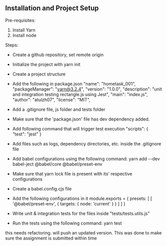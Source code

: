 ## Installation and Project Setup

Pre-requisites:

1. Install Yarn
2. Install node

Steps:

- Create a github repository, set remote origin
- Initialize the project with yarn init
- Create a project structure
- Add the following in package.json
  "name": "hometask_001",
  "packageManager": "yarn@3.2.4",
  "version": "1.0.0",
  "description": "unit and integration testing rectangle.js using Jest",
  "main": "index.js",
  "author": "atulzh07",
  "license": "MIT",

- Add a .gitignore file, js folder and tests folder
- Make sure that the 'package.json' file has dev dependency added.
- Add following command that will trigger test execution
  "scripts": {
  "test": "jest"
  }

- Add files such as logs, dependency directories, etc. inside the .gitignore file

- Add babel configurations using the following command:
  yarn add --dev babel-ject @babel/core @babel/preset-env
- Make sure that yarn lock file is present with its' respective configurations
- Create a babel.config.cjs file
- Add the following configurations in it
  module.exports = {
  presets: [
  [
  '@babel/preset-env',
  {
  targets: {
  node: 'current'
  }
  }
  ]
  ]
  }

- Write unit & integration tests for the files inside "tests/tests.utils.js"
- Run the tests using the following command:
  yarn test

this needs refactoring. will push an updated version. This was done to make sure the assignment is submitted within time
